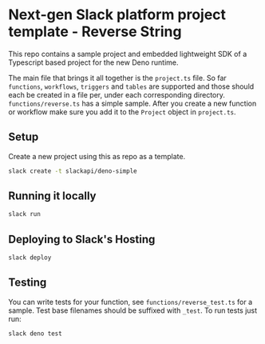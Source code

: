 # Next-gen Slack platform project template - Reverse String
This repo contains a sample project and embedded lightweight SDK of a Typescript based project for the new Deno runtime. 

The main file that brings it all together is the `project.ts` file.  So far `functions`, `workflows`, `triggers` and `tables` are supported and those should each be created in a file per, under each corresponding directory. `functions/reverse.ts` has a simple sample. After you create a new function or workflow make sure you add it to the `Project` object in `project.ts`. 

## Setup

Create a new project using this as repo as a template.

```bash
slack create -t slackapi/deno-simple
```

## Running it locally

```bash
slack run
```

## Deploying to Slack's Hosting

```bash
slack deploy
```

## Testing

You can write tests for your function, see `functions/reverse_test.ts` for a sample. Test base filenames should be suffixed with `_test`. To run tests just run:

```bash
slack deno test
```

